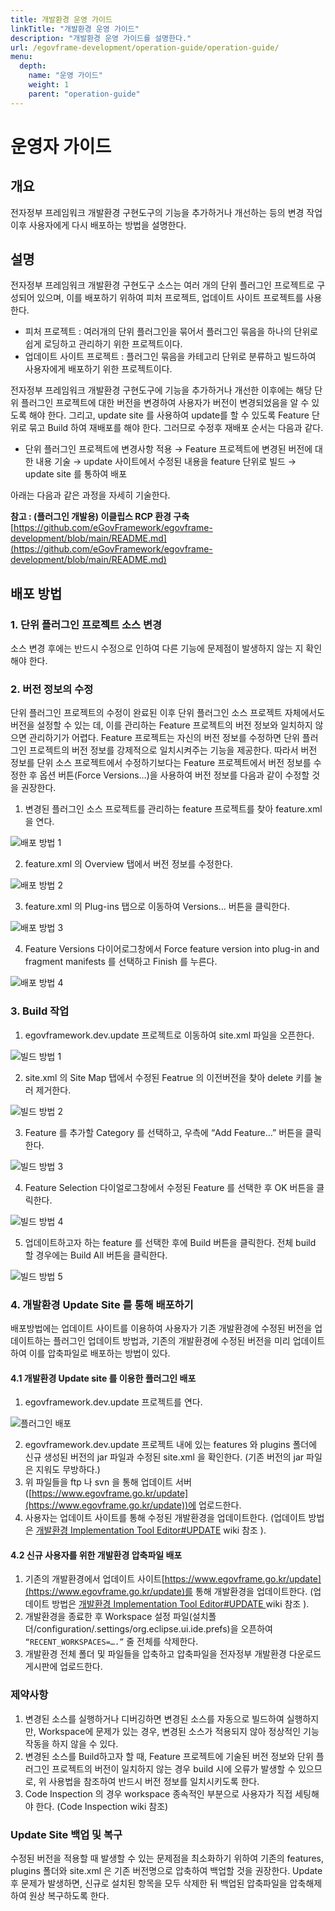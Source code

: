 ```yaml
---
title: 개발환경 운영 가이드
linkTitle: "개발환경 운영 가이드"
description: "개발환경 운영 가이드를 설명한다."
url: /egovframe-development/operation-guide/operation-guide/
menu:
  depth:
    name: "운영 가이드"
    weight: 1
    parent: "operation-guide"
---
```

# 운영자 가이드

## 개요

전자정부 프레임워크 개발환경 구현도구의 기능을 추가하거나 개선하는 등의 변경 작업 이후 사용자에게 다시 배포하는 방법을 설명한다.

## 설명

전자정부 프레임워크 개발환경 구현도구 소스는 여러 개의 단위 플러그인 프로젝트로 구성되어 있으며, 이를 배포하기 위하여 피처 프로젝트, 업데이트 사이트 프로젝트를 사용한다.

* 피처 프로젝트 : 여러개의 단위 플러그인을 묶어서 플러그인 묶음을 하나의 단위로 쉽게 로딩하고 관리하기 위한 프로젝트이다.
* 업데이트 사이트 프로젝트 : 플러그인 묶음을 카테고리 단위로 분류하고 빌드하여 사용자에게 배포하기 위한 프로젝트이다.

전자정부 프레임워크 개발환경 구현도구에 기능을 추가하거나 개선한 이후에는 해당 단위 플러그인 프로젝트에 대한 버전을 변경하여 사용자가 버전이 변경되었음을 알 수 있도록 해야 한다. 그리고, update site 를 사용하여 update를 할 수 있도록 Feature 단위로 묶고 Build 하여 재배포를 해야 한다. 그러므로 수정후 재배포 순서는 다음과 같다.

* 단위 플러그인 프로젝트에 변경사항 적용 → Feature 프로젝트에 변경된 버전에 대한 내용 기술 → update 사이트에서 수정된 내용을 feature 단위로 빌드 → update site 를 통하여 배포

아래는 다음과 같은 과정을 자세히 기술한다.

**참고 : (플러그인 개발용) 이클립스 RCP 환경 구축**
[https://github.com/eGovFramework/egovframe-development/blob/main/README.md](https://github.com/eGovFramework/egovframe-development/blob/main/README.md)

## 배포 방법

### 1. 단위 플러그인 프로젝트 소스 변경

소스 변경 후에는 반드시 수정으로 인하여 다른 기능에 문제점이 발생하지 않는 지 확인해야 한다.

### 2. 버전 정보의 수정

단위 플러그인 프로젝트의 수정이 완료된 이후 단위 플러그인 소스 프로젝트 자체에서도 버전을 설정할 수 있는 데, 이를 관리하는 Feature 프로젝트의 버전 정보와 일치하지 않으면 관리하기가 어렵다. Feature 프로젝트는 자신의 버전 정보를 수정하면 단위 플러그인 프로젝트의 버전 정보를 강제적으로 일치시켜주는 기능을 제공한다. 따라서 버전 정보를 단위 소스 프로젝트에서 수정하기보다는 Feature 프로젝트에서 버전 정보를 수정한 후 옵션 버튼(Force Versions…)을 사용하여 버전 정보를 다음과 같이 수정할 것을 권장한다.

1. 변경된 플러그인 소스 프로젝트를 관리하는 feature 프로젝트를 찾아 feature.xml 을 연다.

![배포 방법 1](./images/operation-deploy-1.png)

2. feature.xml 의 Overview 탭에서 버전 정보를 수정한다.

![배포 방법 2](./images/operation-deploy-2.png)

3. feature.xml 의 Plug-ins 탭으로 이동하여 Versions… 버튼을 클릭한다.

![배포 방법 3](./images/operation-deploy-3.png)

4. Feature Versions 다이어로그창에서 Force feature version into plug-in and fragment manifests 를 선택하고 Finish 를 누른다.

![배포 방법 4](./images/operation-deploy-4.png)

### 3. Build 작업

1. egovframework.dev.update 프로젝트로 이동하여 site.xml 파일을 오픈한다.

![빌드 방법 1](./images/operation-build-1.png)

2. site.xml 의 Site Map 탭에서 수정된 Featrue 의 이전버전을 찾아 delete 키를 눌러 제거한다.

![빌드 방법 2](./images/operation-build-2.png)

3. Feature 를 추가할 Category 를 선택하고, 우측에 “Add Feature…” 버튼을 클릭한다.

![빌드 방법 3](./images/operation-build-3.png)

4. Feature Selection 다이얼로그창에서 수정된 Feature 를 선택한 후 OK 버튼을 클릭한다.

![빌드 방법 4](./images/operation-build-4.png)

5. 업데이트하고자 하는 feature 를 선택한 후에 Build 버튼을 클릭한다. 전체 build 할 경우에는 Build All 버튼을 클릭한다.

![빌드 방법 5](./images/operation-build-5.png)

### 4. 개발환경 Update Site 를 통해 배포하기

배포방법에는 업데이트 사이트를 이용하여 사용자가 기존 개발환경에 수정된 버전을 업데이트하는 플러그인 업데이트 방법과, 기존의 개발환경에 수정된 버전을 미리 업데이트하여 이를 압축파일로 배포하는 방법이 있다.

#### 4.1 개발환경 Update site 를 이용한 플러그인 배포

1. egovframework.dev.update 프로젝트를 연다.

![플러그인 배포](./images/operation-site-1.png)

2. egovframework.dev.update 프로젝트 내에 있는 features 와 plugins 폴더에 신규 생성된 버전의 jar 파일과 수정된 site.xml 을 확인한다.
   (기존 버전의 jar 파일은 지워도 무방하다.)
3. 위 파일들을 ftp 나 svn 을 통해 업데이트 서버([https://www.egovframe.go.kr/update](https://www.egovframe.go.kr/update))에 업로드한다.
4. 사용자는 업데이트 사이트를 통해 수정된 개발환경을 업데이트한다. (업데이트 방법은 [개발환경 Implementation Tool Editor#UPDATE](../implementation-tool/editor.md) wiki 참조 ).

#### 4.2 신규 사용자를 위한 개발환경 압축파일 배포

1. 기존의 개발환경에서 업데이트 사이트[https://www.egovframe.go.kr/update](https://www.egovframe.go.kr/update)를 통해 개발환경을 업데이트한다. (업데이트 방법은 [개발환경 Implementation Tool Editor#UPDATE ](../implementation-tool/editor.md)wiki 참조 ).
2. 개발환경을 종료한 후 Workspace 설정 파일(설치폴더/configuration/.settings/org.eclipse.ui.ide.prefs)을 오픈하여 ``“RECENT_WORKSPACES=….”`` 줄 전체를 삭제한다.
3. 개발환경 전체 폴더 및 파일들을 압축하고 압축파일을 전자정부 개발환경 다운로드 게시판에 업로드한다.

### 제약사항

1. 변경된 소스를 실행하거나 디버깅하면 변경된 소스를 자동으로 빌드하여 실행하지만, Workspace에 문제가 있는 경우, 변경된 소스가 적용되지 않아 정상적인 기능 작동을 하지 않을 수 있다.
2. 변경된 소스를 Build하고자 할 때, Feature 프로젝트에 기술된 버전 정보와 단위 플러그인 프로젝트의 버전이 일치하지 않는 경우 build 시에 오류가 발생할 수 있으므로, 위 사용법을 참조하여 반드시 버전 정보를 일치시키도록 한다.
3. Code Inspection 의 경우 workspace 종속적인 부분으로 사용자가 직접 세팅해야 한다. (Code Inspection wiki 참조)

### Update Site 백업 및 복구

수정된 버전을 적용할 때 발생할 수 있는 문제점을 최소화하기 위하여 기존의 features, plugins 폴더와 site.xml 은 기존 버전명으로 압축하여 백업할 것을 권장한다. Update 후 문제가 발생하면, 신규로 설치된 항목을 모두 삭제한 뒤 백업된 압축파일을 압축해제하여 원상 복구하도록 한다.
